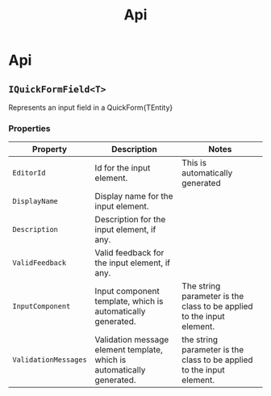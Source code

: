 ﻿---
title: Api
---

# Api

## `IQuickFormField<T>`

Represents an input field in a QuickForm{TEntity}

### Properties

| Property             | Description                                                            | Notes                                                                 | 
|----------------------|------------------------------------------------------------------------|-----------------------------------------------------------------------|
| `EditorId`           | Id for the input element.                                              | This is automatically generated                                       |                                   
| `DisplayName`        | Display name for the input element.                                    |
| `Description`        | Description for the input element, if any.                             |
| `ValidFeedback`      | Valid feedback for the input element, if any.                          |
| `InputComponent`     | Input component template, which is automatically generated.            | The string parameter is the class to be applied to the input element. |
| `ValidationMessages` | Validation message element template, which is automatically generated. | the string parameter is the class to be applied to the input element. |
